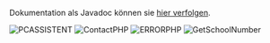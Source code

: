 
  Dokumentation als Javadoc k&ouml;nnen sie [hier verfolgen](http://fehlermeldung.3s-hamburg.de/doc/src/c4h/package-summary.html).

![PCASSISTENT](https://github.com/CallforHelp/PC-Assistent/blob/Master/src/c4h/images/Pc_Assisten.PNG)
![ContactPHP](https://github.com/CallforHelp/PC-Assistent/blob/Master/src/c4h/images/contact.png)
![ERRORPHP](https://github.com/CallforHelp/PC-Assistent/blob/Master/src/c4h/images/error.jpg)
![GetSchoolNumber](https://github.com/CallforHelp/PC-Assistent/blob/Master/src/c4h/images/testSchulnummerGet.PNG)
